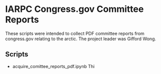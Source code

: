 # IARPC Congress.gov Committee Reports 

These scripts were intended to collect PDF committee reports from congress.gov relating to the arctic. The project leader was Gifford Wong. 

## Scripts 

* acquire_comittee_reports_pdf.ipynb 
Thi